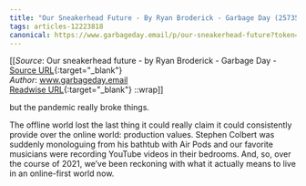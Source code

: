 ```yaml
---
title: "Our Sneakerhead Future - By Ryan Broderick - Garbage Day (257352391)"
tags: articles-12223818
canonical: https://www.garbageday.email/p/our-sneakerhead-future?token=eyJ1c2VyX2lkIjoxMDM2MjA0MSwicG9zdF9pZCI6NDUxNjkxMjIsIl8iOiJKNFJjZiIsImlhdCI6MTYzOTEwMDA2NywiZXhwIjoxNjM5MTAzNjY3LCJpc3MiOiJwdWItOTMxNyIsInN1YiI6InBvc3QtcmVhY3Rpb24ifQ.d03R3r1KpaO0KlDEL-QbWVhMNsOQbFvlIDZdsJ-ZSb0
---
```


[[_Source_: Our sneakerhead future - by Ryan Broderick - Garbage Day - [Source URL](https://www.garbageday.email/p/our-sneakerhead-future?token=eyJ1c2VyX2lkIjoxMDM2MjA0MSwicG9zdF9pZCI6NDUxNjkxMjIsIl8iOiJKNFJjZiIsImlhdCI6MTYzOTEwMDA2NywiZXhwIjoxNjM5MTAzNjY3LCJpc3MiOiJwdWItOTMxNyIsInN1YiI6InBvc3QtcmVhY3Rpb24ifQ.d03R3r1KpaO0KlDEL-QbWVhMNsOQbFvlIDZdsJ-ZSb0){:target="_blank"}<br>
_Author_: www.garbageday.email<br>
[Readwise URL](https://readwise.io/open/257352391){:target="_blank"}
::wrap]]

but the pandemic really broke things.

The offline world lost the last thing it could really claim it could consistently provide over the online world: production values. Stephen Colbert was suddenly monologuing from his bathtub with Air Pods and our favorite musicians were recording YouTube videos in their bedrooms. And, so, over the course of 2021, we’ve been reckoning with what it actually means to live in an online-first world now.
